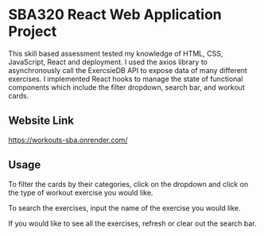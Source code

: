# SBA320 React Web Application Project

This skill based assessment tested my knowledge of HTML, CSS, JavaScript, React and deployment. I used the axios library to asynchronously call the ExercsieDB API to expose data of many different exercises. I implemented React hooks to manage the state of functional components which include the filter dropdown, search bar, and workout cards.


##  Website Link

https://workouts-sba.onrender.com/

## Usage

To filter the cards by their categories, click on the dropdown and click on the type of workout exercise you would like. 

To search the exercises, input the name of the exercise you would like.

If you would like to see all the exercises, refresh or clear out the search bar.